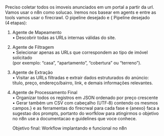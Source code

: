 Preciso coletar todos os imoveis anunciados em um portal a partir da url. Vamos usar o n8n como solucao. Iremos nos basear em agents e entre as tools vamos usar o firecrawl.  O pipeline desejado e { Pipeline desejado (4 etapas):
1. Agente de Mapeamento  
   • Descobrir todas as URLs internas válidas do site.
2. Agente de Filtragem  
   • Selecionar apenas as URLs que correspondem ao tipo de imóvel solicitado  
     (por exemplo: “casa”, “apartamento”, “cobertura” ou “terreno”).
3. Agente de Extração  
   • Visitar as URLs filtradas e extrair dados estruturados do anúncio:  
     título, preço, endereço/bairro, link, e demais informações relevantes.
4. Agente de Processamento Final  
   • Organizar todos os registros em JSON ordenado por preço crescente  
   • Gerar também um CSV com cabeçalho (UTF‑8) contendo os mesmos campos.} e as ferramentas do firecrwal para cada fase e {anexo} faca a sugestao dos prompts, portanto do worfklow para atingirmos o objetivo no n8n use a documentacao e guidelines que voce conhece.

   Objetivo final: Workflow implantando e funcional no n8n
